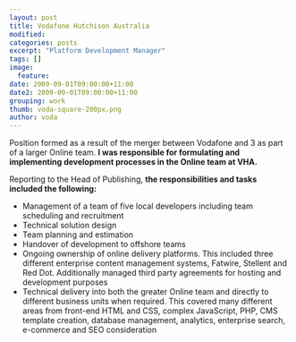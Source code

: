 ```yaml
---
layout: post
title: Vodafone Hutchison Australia
modified:
categories: posts
excerpt: "Platform Development Manager"
tags: []
image:
  feature:
date: 2009-09-01T09:00:00+11:00
date2: 2009-09-01T09:00:00+11:00
grouping: work
thumb: voda-square-200px.png
author: voda
---
```


Position formed as a result of the merger between Vodafone and 3 as part of a larger Online team. **I was responsible for formulating and implementing development processes in the Online team at VHA.**

Reporting to the Head of Publishing, **the responsibilities and tasks included the following:**

- Management of a team of five local developers including team scheduling and recruitment
- Technical solution design
- Team planning and estimation
- Handover of development to offshore teams
- Ongoing ownership of online delivery platforms. This included three different enterprise content management systems, Fatwire, Stellent and Red Dot. Additionally managed third party agreements for hosting and development purposes
- Technical delivery into both the greater Online team and directly to different business units when required. This covered many different areas from front-end HTML and CSS, complex JavaScript, PHP, CMS template creation, database management, analytics, enterprise search, e-commerce and SEO consideration
